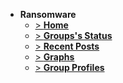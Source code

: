 - **Ransomware**    
    - [> **Home**](README.md)
    - [> **Groups's Status**](INDEX.md)
    - [> **Recent Posts**](recentposts.md)
    - [> **Graphs**](stats.md)
    - [> **Group Profiles**](profiles.md)
    <!--- [notable projects](sidecar-projects.md)-->

